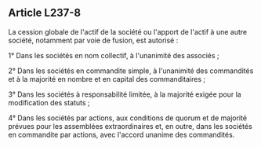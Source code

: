 Article L237-8
----
La cession globale de l'actif de la société ou l'apport de l'actif à une autre
société, notamment par voie de fusion, est autorisé :

1° Dans les sociétés en nom collectif, à l'unanimité des associés ;

2° Dans les sociétés en commandite simple, à l'unanimité des commandités et à la
majorité en nombre et en capital des commanditaires ;

3° Dans les sociétés à responsabilité limitée, à la majorité exigée pour la
modification des statuts ;

4° Dans les sociétés par actions, aux conditions de quorum et de majorité
prévues pour les assemblées extraordinaires et, en outre, dans les sociétés en
commandite par actions, avec l'accord unanime des commandités.
